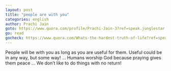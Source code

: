 ```yaml
---
layout: post
title: "people are with you"
categories: english
author: Prachi Jain
goto: https://www.quora.com/profile/Prachi-Jain-3?ref=speak.junglestar.org
go: read
gocheck: https://www.quora.com/Whats-the-hardest-truth-of-life?ref=speak.junglestar.org
---
```

People will be with you as long as you are useful for them. Useful could be in any way, but some way! ... Humans worship God because praying gives them peace ... We don’t like to do things with no return!
